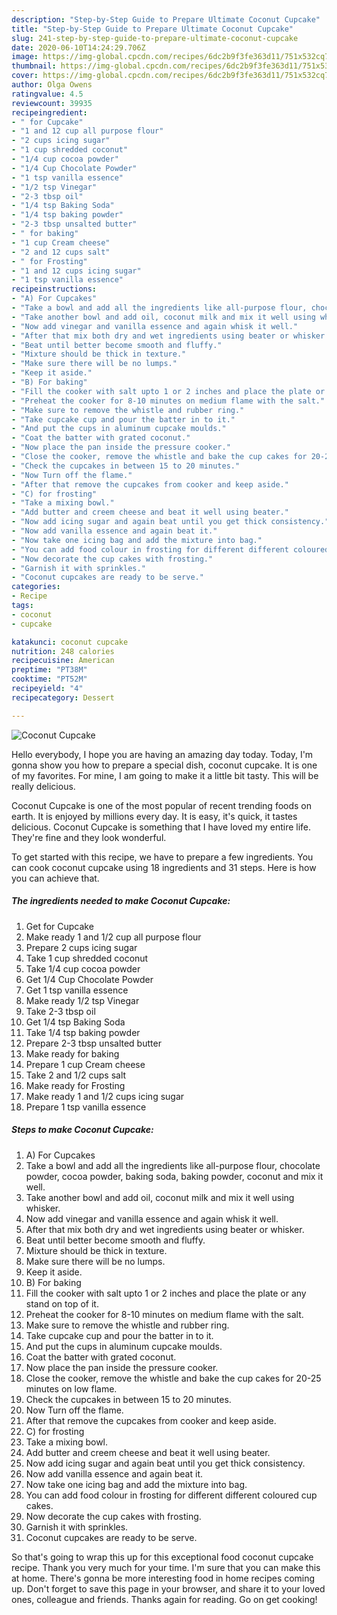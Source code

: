 ```yaml
---
description: "Step-by-Step Guide to Prepare Ultimate Coconut Cupcake"
title: "Step-by-Step Guide to Prepare Ultimate Coconut Cupcake"
slug: 241-step-by-step-guide-to-prepare-ultimate-coconut-cupcake
date: 2020-06-10T14:24:29.706Z
image: https://img-global.cpcdn.com/recipes/6dc2b9f3fe363d11/751x532cq70/coconut-cupcake-recipe-main-photo.jpg
thumbnail: https://img-global.cpcdn.com/recipes/6dc2b9f3fe363d11/751x532cq70/coconut-cupcake-recipe-main-photo.jpg
cover: https://img-global.cpcdn.com/recipes/6dc2b9f3fe363d11/751x532cq70/coconut-cupcake-recipe-main-photo.jpg
author: Olga Owens
ratingvalue: 4.5
reviewcount: 39935
recipeingredient:
- " for Cupcake"
- "1 and 12 cup all purpose flour"
- "2 cups icing sugar"
- "1 cup shredded coconut"
- "1/4 cup cocoa powder"
- "1/4 Cup Chocolate Powder"
- "1 tsp vanilla essence"
- "1/2 tsp Vinegar"
- "2-3 tbsp oil"
- "1/4 tsp Baking Soda"
- "1/4 tsp baking powder"
- "2-3 tbsp unsalted butter"
- " for baking"
- "1 cup Cream cheese"
- "2 and 12 cups salt"
- " for Frosting"
- "1 and 12 cups icing sugar"
- "1 tsp vanilla essence"
recipeinstructions:
- "A) For Cupcakes"
- "Take a bowl and add all the ingredients like all-purpose flour, chocolate powder, cocoa powder, baking soda, baking powder, coconut and mix it well."
- "Take another bowl and add oil, coconut milk and mix it well using whisker."
- "Now add vinegar and vanilla essence and again whisk it well."
- "After that mix both dry and wet ingredients using beater or whisker."
- "Beat until better become smooth and fluffy."
- "Mixture should be thick in texture."
- "Make sure there will be no lumps."
- "Keep it aside."
- "B) For baking"
- "Fill the cooker with salt upto 1 or 2 inches and place the plate or any stand on top of it."
- "Preheat the cooker for 8-10 minutes on medium flame with the salt."
- "Make sure to remove the whistle and rubber ring."
- "Take cupcake cup and pour the batter in to it."
- "And put the cups in aluminum cupcake moulds."
- "Coat the batter with grated coconut."
- "Now place the pan inside the pressure cooker."
- "Close the cooker, remove the whistle and bake the cup cakes for 20-25 minutes on low flame."
- "Check the cupcakes in between 15 to 20 minutes."
- "Now Turn off the flame."
- "After that remove the cupcakes from cooker and keep aside."
- "C) for frosting"
- "Take a mixing bowl."
- "Add butter and creem cheese and beat it well using beater."
- "Now add icing sugar and again beat until you get thick consistency."
- "Now add vanilla essence and again beat it."
- "Now take one icing bag and add the mixture into bag."
- "You can add food colour in frosting for different different coloured cup cakes."
- "Now decorate the cup cakes with frosting."
- "Garnish it with sprinkles."
- "Coconut cupcakes are ready to be serve."
categories:
- Recipe
tags:
- coconut
- cupcake

katakunci: coconut cupcake 
nutrition: 248 calories
recipecuisine: American
preptime: "PT38M"
cooktime: "PT52M"
recipeyield: "4"
recipecategory: Dessert

---
```



![Coconut Cupcake](https://img-global.cpcdn.com/recipes/6dc2b9f3fe363d11/751x532cq70/coconut-cupcake-recipe-main-photo.jpg)

Hello everybody, I hope you are having an amazing day today. Today, I'm gonna show you how to prepare a special dish, coconut cupcake. It is one of my favorites. For mine, I am going to make it a little bit tasty. This will be really delicious.



Coconut Cupcake is one of the most popular of recent trending foods on earth. It is enjoyed by millions every day. It is easy, it's quick, it tastes delicious. Coconut Cupcake is something that I have loved my entire life. They're fine and they look wonderful.


To get started with this recipe, we have to prepare a few ingredients. You can cook coconut cupcake using 18 ingredients and 31 steps. Here is how you can achieve that.

<!--inarticleads1-->

##### The ingredients needed to make Coconut Cupcake:

1. Get  for Cupcake
1. Make ready 1 and 1/2 cup all purpose flour
1. Prepare 2 cups icing sugar
1. Take 1 cup shredded coconut
1. Take 1/4 cup cocoa powder
1. Get 1/4 Cup Chocolate Powder
1. Get 1 tsp vanilla essence
1. Make ready 1/2 tsp Vinegar
1. Take 2-3 tbsp oil
1. Get 1/4 tsp Baking Soda
1. Take 1/4 tsp baking powder
1. Prepare 2-3 tbsp unsalted butter
1. Make ready  for baking
1. Prepare 1 cup Cream cheese
1. Take 2 and 1/2 cups salt
1. Make ready  for Frosting
1. Make ready 1 and 1/2 cups icing sugar
1. Prepare 1 tsp vanilla essence




<!--inarticleads2-->

##### Steps to make Coconut Cupcake:

1. A) For Cupcakes
1. Take a bowl and add all the ingredients like all-purpose flour, chocolate powder, cocoa powder, baking soda, baking powder, coconut and mix it well.
1. Take another bowl and add oil, coconut milk and mix it well using whisker.
1. Now add vinegar and vanilla essence and again whisk it well.
1. After that mix both dry and wet ingredients using beater or whisker.
1. Beat until better become smooth and fluffy.
1. Mixture should be thick in texture.
1. Make sure there will be no lumps.
1. Keep it aside.
1. B) For baking
1. Fill the cooker with salt upto 1 or 2 inches and place the plate or any stand on top of it.
1. Preheat the cooker for 8-10 minutes on medium flame with the salt.
1. Make sure to remove the whistle and rubber ring.
1. Take cupcake cup and pour the batter in to it.
1. And put the cups in aluminum cupcake moulds.
1. Coat the batter with grated coconut.
1. Now place the pan inside the pressure cooker.
1. Close the cooker, remove the whistle and bake the cup cakes for 20-25 minutes on low flame.
1. Check the cupcakes in between 15 to 20 minutes.
1. Now Turn off the flame.
1. After that remove the cupcakes from cooker and keep aside.
1. C) for frosting
1. Take a mixing bowl.
1. Add butter and creem cheese and beat it well using beater.
1. Now add icing sugar and again beat until you get thick consistency.
1. Now add vanilla essence and again beat it.
1. Now take one icing bag and add the mixture into bag.
1. You can add food colour in frosting for different different coloured cup cakes.
1. Now decorate the cup cakes with frosting.
1. Garnish it with sprinkles.
1. Coconut cupcakes are ready to be serve.




So that's going to wrap this up for this exceptional food coconut cupcake recipe. Thank you very much for your time. I'm sure that you can make this at home. There's gonna be more interesting food in home recipes coming up. Don't forget to save this page in your browser, and share it to your loved ones, colleague and friends. Thanks again for reading. Go on get cooking!
